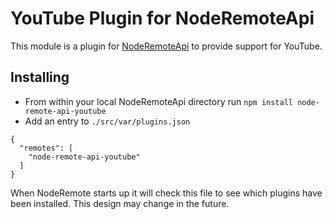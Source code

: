 YouTube Plugin for NodeRemoteApi
=================================

This module is a plugin for [NodeRemoteApi](https://github.com/dougflip/node-remote-api/tree/dd/plugins) to provide support for YouTube.

## Installing

- From within your local NodeRemoteApi directory run `npm install node-remote-api-youtube`
- Add an entry to `./src/var/plugins.json`

```
{
  "remotes": [
    "node-remote-api-youtube"
  ]
}
```

When NodeRemote starts up it will check this file to see which plugins have been installed.
This design may change in the future.
